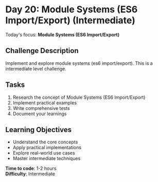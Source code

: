 # Day 20: Module Systems (ES6 Import/Export) (Intermediate)

Today's focus: **Module Systems (ES6 Import/Export)**

## Challenge Description
Implement and explore module systems (es6 import/export). This is a intermediate level challenge.

## Tasks
1. Research the concept of Module Systems (ES6 Import/Export)
2. Implement practical examples
3. Write comprehensive tests
4. Document your learnings

## Learning Objectives
- Understand the core concepts
- Apply practical implementations
- Explore real-world use cases
- Master intermediate techniques

**Time to code**: 1-2 hours  
**Difficulty**: Intermediate